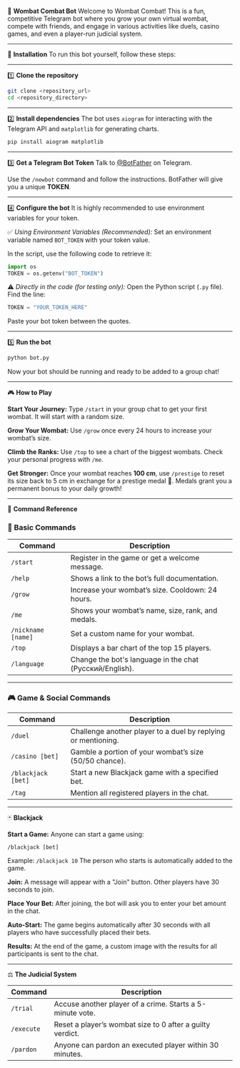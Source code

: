 🦡 **Wombat Combat Bot**
Welcome to Wombat Combat!
This is a fun, competitive Telegram bot where you grow your own virtual wombat, compete with friends, and engage in various activities like duels, casino games, and even a player-run judicial system.

---

🚀 **Installation**
To run this bot yourself, follow these steps:

---

1️⃣ **Clone the repository**

```bash
git clone <repository_url>
cd <repository_directory>
```

---

2️⃣ **Install dependencies**
The bot uses `aiogram` for interacting with the Telegram API and `matplotlib` for generating charts.

```bash
pip install aiogram matplotlib
```

---

3️⃣ **Get a Telegram Bot Token**
Talk to [@BotFather](https://t.me/BotFather) on Telegram.

Use the `/newbot` command and follow the instructions.
BotFather will give you a unique **TOKEN**.

---

4️⃣ **Configure the bot**
It is highly recommended to use environment variables for your token.

✅ *Using Environment Variables (Recommended):*
Set an environment variable named `BOT_TOKEN` with your token value.

In the script, use the following code to retrieve it:

```python
import os
TOKEN = os.getenv("BOT_TOKEN")
```

⚠️ *Directly in the code (for testing only):*
Open the Python script (`.py` file).
Find the line:

```python
TOKEN = "YOUR_TOKEN_HERE"
```

Paste your bot token between the quotes.

---

5️⃣ **Run the bot**

```bash
python bot.py
```

Now your bot should be running and ready to be added to a group chat!

---

🎮 **How to Play**

**Start Your Journey:**
Type `/start` in your group chat to get your first wombat. It will start with a random size.

**Grow Your Wombat:**
Use `/grow` once every 24 hours to increase your wombat’s size.

**Climb the Ranks:**
Use `/top` to see a chart of the biggest wombats.
Check your personal progress with `/me`.

**Get Stronger:**
Once your wombat reaches **100 cm**, use `/prestige` to reset its size back to 5 cm in exchange for a prestige medal 🏅.
Medals grant you a permanent bonus to your daily growth!

---

📖 **Command Reference**

### 📝 Basic Commands

| Command            | Description                                              |
| ------------------ | -------------------------------------------------------- |
| `/start`           | Register in the game or get a welcome message.           |
| `/help`            | Shows a link to the bot’s full documentation.            |
| `/grow`            | Increase your wombat’s size. Cooldown: 24 hours.         |
| `/me`              | Shows your wombat’s name, size, rank, and medals.        |
| `/nickname [name]` | Set a custom name for your wombat.                       |
| `/top`             | Displays a bar chart of the top 15 players.              |
| `/language`        | Change the bot's language in the chat (Русский/English). |

---

### 🎮 Game & Social Commands

| Command            | Description                                                   |
| ------------------ | ------------------------------------------------------------- |
| `/duel`            | Challenge another player to a duel by replying or mentioning. |
| `/casino [bet]`    | Gamble a portion of your wombat’s size (50/50 chance).        |
| `/blackjack [bet]` | Start a new Blackjack game with a specified bet.              |
| `/tag`             | Mention all registered players in the chat.                   |

---

🃏 **Blackjack**

**Start a Game:**
Anyone can start a game using:

```text
/blackjack [bet]
```

Example: `/blackjack 10`
The person who starts is automatically added to the game.

**Join:**
A message will appear with a "Join" button. Other players have 30 seconds to join.

**Place Your Bet:**
After joining, the bot will ask you to enter your bet amount in the chat.

**Auto-Start:**
The game begins automatically after 30 seconds with all players who have successfully placed their bets.

**Results:**
At the end of the game, a custom image with the results for all participants is sent to the chat.

---

⚖️ **The Judicial System**

| Command    | Description                                               |
| ---------- | --------------------------------------------------------- |
| `/trial`   | Accuse another player of a crime. Starts a 5-minute vote. |
| `/execute` | Reset a player’s wombat size to 0 after a guilty verdict. |
| `/pardon`  | Anyone can pardon an executed player within 30 minutes.   |


